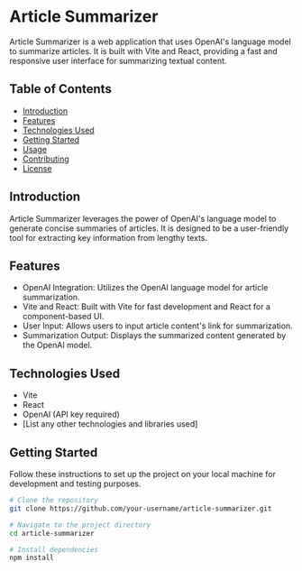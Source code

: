# Article Summarizer

Article Summarizer is a web application that uses OpenAI's language model to summarize articles. It is built with Vite and React, providing a fast and responsive user interface for summarizing textual content.

## Table of Contents

- [Introduction](#introduction)
- [Features](#features)
- [Technologies Used](#technologies-used)
- [Getting Started](#getting-started)
- [Usage](#usage)
- [Contributing](#contributing)
- [License](#license)

## Introduction

Article Summarizer leverages the power of OpenAI's language model to generate concise summaries of articles. It is designed to be a user-friendly tool for extracting key information from lengthy texts.

## Features

- OpenAI Integration: Utilizes the OpenAI language model for article summarization.
- Vite and React: Built with Vite for fast development and React for a component-based UI.
- User Input: Allows users to input article content's link for summarization.
- Summarization Output: Displays the summarized content generated by the OpenAI model.


## Technologies Used

- Vite
- React
- OpenAI (API key required)
- [List any other technologies and libraries used]

## Getting Started

Follow these instructions to set up the project on your local machine for development and testing purposes.

```bash
# Clone the repository
git clone https://github.com/your-username/article-summarizer.git

# Navigate to the project directory
cd article-summarizer

# Install dependencies
npm install
